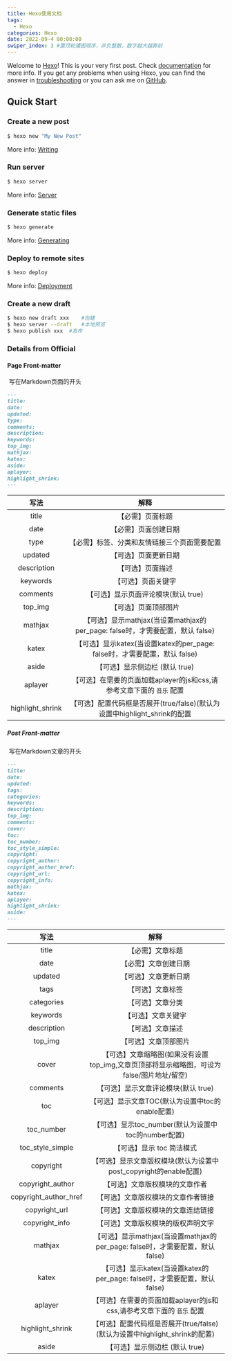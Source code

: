 ```yaml
---
title: Hexo使用文档
tags:
  - Hexo
categories: Hexo
date: 2022-09-4 00:00:00
swiper_index: 3 #置顶轮播图顺序，非负整数，数字越大越靠前
---
```

Welcome to [Hexo](https://hexo.io/)! This is your very first post. Check [documentation](https://hexo.io/docs/) for more info. If you get any problems when using Hexo, you can find the answer in [troubleshooting](https://hexo.io/docs/troubleshooting.html) or you can ask me on [GitHub](https://github.com/hexojs/hexo/issues).

## Quick Start

### Create a new post

``` bash
$ hexo new "My New Post"
```

More info: [Writing](https://hexo.io/docs/writing.html)

### Run server

``` bash
$ hexo server
```

More info: [Server](https://hexo.io/docs/server.html)

### Generate static files

``` bash
$ hexo generate
```

More info: [Generating](https://hexo.io/docs/generating.html)

### Deploy to remote sites

``` bash
$ hexo deploy
```

More info: [Deployment](https://hexo.io/docs/one-command-deployment.html)

### Create a new draft

```bash
$ hexo new draft xxx	#创建
$ hexo server --draft	#本地预览
$ hexo publish xxx	#发布
```

### Details from Official

#### Page Front-matter

​	写在Markdown页面的开头

```markdown
---
title:
date:
updated:
type:
comments:
description:
keywords:
top_img:
mathjax:
katex:
aside:
aplayer:
highlight_shrink:
---
```

|       写法       |                             解释                             |
| :--------------: | :----------------------------------------------------------: |
|      title       |                       【必需】页面标题                       |
|       date       |                     【必需】页面创建日期                     |
|       type       |         【必需】标签、分类和友情链接三个页面需要配置         |
|     updated      |                     【可选】页面更新日期                     |
|   description    |                       【可选】页面描述                       |
|     keywords     |                      【可选】页面关键字                      |
|     comments     |             【可选】显示页面评论模块(默认 true)              |
|     top_img      |                     【可选】页面顶部图片                     |
|     mathjax      | 【可选】显示mathjax(当设置mathjax的per_page: false时，才需要配置，默认 false) |
|      katex       | 【可选】显示katex(当设置katex的per_page: false时，才需要配置，默认 false) |
|      aside       |                【可选】显示侧边栏 (默认 true)                |
|     aplayer      | 【可选】在需要的页面加载aplayer的js和css,请参考文章下面的 `音乐` 配置 |
| highlight_shrink | 【可选】配置代码框是否展开(true/false)(默认为设置中highlight_shrink的配置 |



##### Post Front-matter

​	写在Markdown文章的开头

```markdown
---
title:
date:
updated:
tags:
categories:
keywords:
description:
top_img:
comments:
cover:
toc:
toc_number:
toc_style_simple:
copyright:
copyright_author:
copyright_author_href:
copyright_url:
copyright_info:
mathjax:
katex:
aplayer:
highlight_shrink:
aside:
---
```

|         写法          |                             解释                             |
| :-------------------: | :----------------------------------------------------------: |
|         title         |                       【必需】文章标题                       |
|         date          |                     【必需】文章创建日期                     |
|        updated        |                     【可选】文章更新日期                     |
|         tags          |                       【可选】文章标签                       |
|      categories       |                       【可选】文章分类                       |
|       keywords        |                      【可选】文章关键字                      |
|      description      |                       【可选】文章描述                       |
|        top_img        |                     【可选】文章顶部图片                     |
|         cover         | 【可选】文章缩略图(如果没有设置top_img,文章页顶部将显示缩略图，可设为false/图片地址/留空) |
|       comments        |             【可选】显示文章评论模块(默认 true)              |
|          toc          |       【可选】显示文章TOC(默认为设置中toc的enable配置)       |
|      toc_number       |     【可选】显示toc_number(默认为设置中toc的number配置)      |
|   toc_style_simple    |                  【可选】显示 toc 简洁模式                   |
|       copyright       | 【可选】显示文章版权模块(默认为设置中post_copyright的enable配置) |
|   copyright_author    |                【可选】文章版权模块的文章作者                |
| copyright_author_href |              【可选】文章版权模块的文章作者链接              |
|     copyright_url     |              【可选】文章版权模块的文章连结链接              |
|    copyright_info     |              【可选】文章版权模块的版权声明文字              |
|        mathjax        | 【可选】显示mathjax(当设置mathjax的per_page: false时，才需要配置，默认 false) |
|         katex         | 【可选】显示katex(当设置katex的per_page: false时，才需要配置，默认 false) |
|        aplayer        | 【可选】在需要的页面加载aplayer的js和css,请参考文章下面的 `音乐` 配置 |
|   highlight_shrink    | 【可选】配置代码框是否展开(true/false)(默认为设置中highlight_shrink的配置) |
|         aside         |                【可选】显示侧边栏 (默认 true)                |